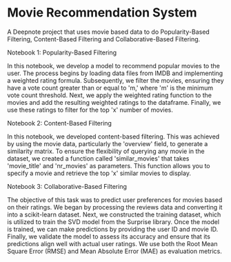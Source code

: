 # Movie Recommendation System

A Deepnote project that uses movie based data to do Popularity-Based Filtering, Content-Based Filtering and Collaborative-Based Filtering.

Notebook 1: Popularity-Based Filtering 

 In this notebook, we develop a model to recommend popular movies to the user. The process begins by loading data files from IMDB and implementing a weighted rating formula. Subsequently, we filter the movies, ensuring they have a vote count greater than or equal to 'm,' where 'm' is the minimum vote count threshold. Next, we apply the weighted rating function to the movies and add the resulting weighted ratings to the dataframe. Finally, we use these ratings to filter for the top 'x' number of movies.
 
Notebook 2: Content-Based Filtering

 In this notebook, we developed content-based filtering. This was achieved by using the movie data, particularly the 'overview' field, to generate a similarity matrix. To ensure the flexibility of querying any movie in the dataset, we created a function called 'similar_movies' that takes 'movie_title' and 'nr_movies' as parameters. This function allows you to specify a movie and retrieve the top 'x' similar movies to display.
 
Notebook 3: Collaborative-Based Filtering

  The objective of this task was to predict user preferences for movies based on their ratings. We began by processing the reviews data and converting it into a scikit-learn dataset. Next, we constructed the training dataset, which is utilized to train the SVD model from the Surprise library. Once the model is trained, we can make predictions by providing the user ID and movie ID. Finally, we validate the model to assess its accuracy and ensure that its predictions align well with actual user ratings. We use both the Root Mean Square Error (RMSE) and Mean Absolute Error (MAE) as evaluation metrics.
